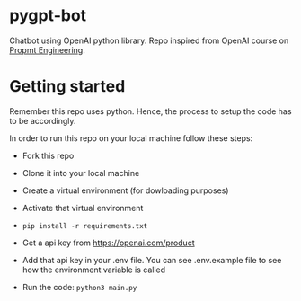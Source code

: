 # pygpt-bot
Chatbot using OpenAI python library.
Repo inspired from OpenAI course on [Propmt Engineering](https://www.deeplearning.ai/short-courses/chatgpt-prompt-engineering-for-developers/).

# Getting started
Remember this repo uses python. Hence, the process to setup the code has to be accordingly.

In order to run this repo on your local machine follow these steps:
- Fork this repo
- Clone it into your local machine
- Create a virtual environment (for dowloading purposes)
- Activate that virtual environment
- `pip install -r requirements.txt`

- Get a api key from https://openai.com/product
- Add that api key in your .env file. You can see .env.example file to see how the environment variable is called
- Run the code: `python3 main.py`
